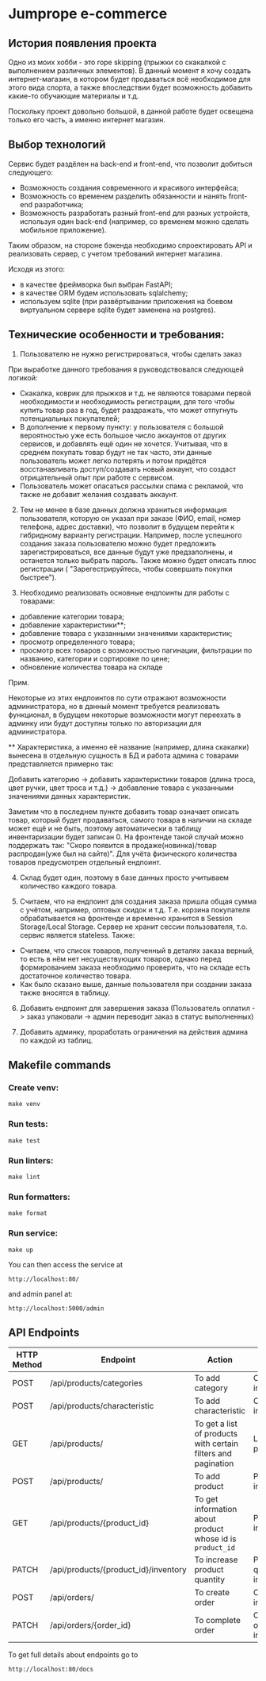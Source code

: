 # Jumprope e-commerce

## История появления проекта
Одно из моих хобби - это rope skipping (прыжки со скакалкой с выполнением различных элементов).
В данный момент я хочу создать интернет-магазин, в котором будет продаваться всё необходимое
для этого вида спорта, а также впоследствии будет возможность добавить какие-то обучающие
материалы и т.д.

Поскольку проект довольно большой, в данной работе будет освещена только его часть,
а именно интернет магазин.

## Выбор технологий
Сервис будет раздёлен на back-end и front-end, что позволит добиться следующего:

- Возможность создания современного и красивого интерфейса;
- Возможность со временем разделить обязанности и нанять front-end разработчика;
- Возможность разработать разный front-end для разных устройств, используя
один back-end (например, со временем можно сделать мобильное приложение).

Таким образом, на стороне бэкенда необходимо спроектировать API и реализовать сервер, с учетом требований интернет магазина.

Исходя из этого:
- в качестве фреймворка был выбран FastAPI;
- в качестве ORM будем использовать sqlalchemy;
- используем sqlite (при развёртывании приложения на боевом виртуальном сервере sqlite
будет заменена на postgres).

## Технические особенности и требования:

1) Пользователю не нужно регистрироваться, чтобы сделать заказ

При выработке данного требования я руководствовался следующей логикой:

- Скакалка, коврик для прыжков и т.д. не являются товарами первой необходимости 
и необходимость регистрации, для того чтобы купить товар раз в год, будет раздражать,
что может отпугнуть потенциальных покупателей;
- В дополнение к первому пункту: у пользователя с большой вероятностью уже есть
большое число аккаунтов от других сервисов, и добавлять ещё один не хочется. Учитывая, что
в среднем покупать товар будут не так часто, эти данные пользователь может легко потерять и потом
придётся восстанавливать доступ/создавать новый аккаунт, что создаст отрицательный опыт
при работе с сервисом.
- Пользователь может опасаться рассылки спама с рекламой, что также не добавит
желания создавать аккаунт.

2) Тем не менее в базе данных должна храниться информация пользователя, которую
он указал при заказе (ФИО, email, номер телефона, адрес доставки), что позволит
в будущем перейти к гибридному варианту регистрации. Например, после успешного создания заказа
пользователю можно будет предложить зарегистрироваться, все данные будут уже предзаполнены,
и останется только выбрать пароль. Также можно будет описать плюс регистрации ( "Зарегестрируйтесь, чтобы
совершать покупки быстрее").


3) Необходимо реализовать основные ендпоинты для работы с товарами:
- добавление категории товара;
- добавление характеристики**;
- добавление товара с указанными значениями характеристик;
- просмотр определенного товара;
- просмотр всех товаров с возможностью пагинации, фильтрации по названию, категории и сортировке
по цене;
- обновление количества товара на складе

Прим.

Некоторые из этих ендпоинтов по сути отражают возможности администратора, но в данный
момент требуется реализовать функционал, в будущем некоторые возможности могут переехать в админку
или будут доступны только по авторизации для администратора.

** Характеристика, а именно её название (например, длина скакалки) вынесена в отдельную
сущность в БД и работа админа с товарами представляется примерно так:

Добавить категорию -> добавить характеристики товаров (длина троса, цвет ручки,
цвет троса и т.д.) -> добавление товара с указанными значениями данных характеристик.

Заметим что в последнем пункте добавить товар означает описать товар, который будет
продаваться, самого товара в наличии на складе может ещё и не быть, поэтому автоматически
в таблицу инвентаризации будет записан 0. На фронтенде такой случай можно поддержать так:
"Скоро появится в продаже(новинка)/товар распродан(уже был на сайте)". Для учёта физического количества товаров предусмотрен
отдельный ендпоинт.


4. Склад будет один, поэтому в базе данных просто учитываем количество каждого товара.


5. Считаем, что на ендпоинт для создания заказа пришла общая сумма с учётом, например, оптовых скидок и т.д.
Т.е. корзина покупателя обрабатывается на фронтенде и временно хранится в Session Storage/Local Storage.
Сервер не хранит сессии пользователя, т.о. сервис является stateless.
Также:
- Считаем, что список товаров, полученный в деталях заказа верный, то есть
в нём нет несуществующих товаров, однако перед формированием заказа необходимо
проверить, что на складе есть достаточное количество товара.
- Как было сказано выше, данные пользователя при создании заказа также вносятся
в таблицу.

6. Добавить ендпоинт для завершения заказа (Пользователь оплатил -> заказ упаковали ->
админ переводит заказ в статус выполненных)


7. Добавить админку, проработать ограничения на действия админа по каждой из таблиц.


## Makefile commands

### Create venv:
    make venv

### Run tests:
    make test

### Run linters:
    make lint

### Run formatters:
    make format

### Run service:
    make up

You can then access the service at 
```
http://localhost:80/
```

and admin panel at:
```
http://localhost:5000/admin
```

## API Endpoints

| HTTP Method | Endpoint                             | Action                                                        | Response                     |
|-------------|--------------------------------------|---------------------------------------------------------------|------------------------------|
| POST        | /api/products/categories             | To add category                                               | Category information         | 
| POST        | /api/products/characteristic         | To add characteristic                                         | Characteristic information   | 
| GET         | /api/products/                       | To get a list of products with certain filters and pagination | List of products             |
| POST        | /api/products/                       | To add product                                                | Product information          |
| GET         | /api/products/{product_id}           | To get information about product whose id is `product_id`     | Product information          |
| PATCH       | /api/products/{product_id}/inventory | To increase product quantity                                  | Product quantity information |
| POST        | /api/orders/                         | To create order                                               | Order information            |
| PATCH       | /api/orders/{order_id}               | To complete order                                             | Completed order information  |

To get full details about endpoints go to  
```
http://localhost:80/docs
```
